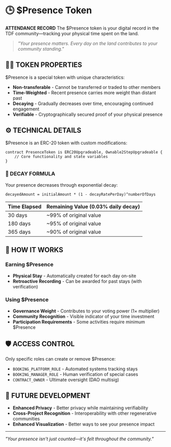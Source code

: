 # 🕒 $Presence Token

**ATTENDANCE RECORD** The $Presence token is your digital record in the TDF community—tracking your physical time spent on the land.

> *"Your presence matters. Every day on the land contributes to your community standing."*

## 🧙‍♂️ TOKEN PROPERTIES

$Presence is a special token with unique characteristics:

- **Non-transferable** - Cannot be transferred or traded to other members
- **Time-Weighted** - Recent presence carries more weight than distant past
- **Decaying** - Gradually decreases over time, encouraging continued engagement
- **Verifiable** - Cryptographically secured proof of your physical presence

## ⚙️ TECHNICAL DETAILS

$Presence is an ERC-20 token with custom modifications:

```solidity
contract PresenceToken is ERC20Upgradeable, Ownable2StepUpgradeable {
    // Core functionality and state variables
}
```

### 🧮 DECAY FORMULA

Your presence decreases through exponential decay:

```
decayedAmount = initialAmount * (1 - decayRatePerDay)^numberOfDays
```

| Time Elapsed | Remaining Value (0.03% daily decay) |
|--------------|-------------------------------------|
| 30 days      | ~99% of original value              |
| 180 days     | ~95% of original value              |
| 365 days     | ~90% of original value              |

## 🔄 HOW IT WORKS

### Earning $Presence
- **Physical Stay** - Automatically created for each day on-site
- **Retroactive Recording** - Can be awarded for past stays (with verification)

### Using $Presence
- **Governance Weight** - Contributes to your voting power (1× multiplier)
- **Community Recognition** - Visible indicator of your time investment
- **Participation Requirements** - Some activities require minimum $Presence

## 🛡️ ACCESS CONTROL

Only specific roles can create or remove $Presence:
- `BOOKING_PLATFORM_ROLE` - Automated systems tracking stays
- `BOOKING_MANAGER_ROLE` - Human verification of special cases
- `CONTRACT_OWNER` - Ultimate oversight (DAO multisig)

## 🔮 FUTURE DEVELOPMENT

- **Enhanced Privacy** - Better privacy while maintaining verifiability
- **Cross-Project Recognition** - Interoperability with other regenerative communities
- **Enhanced Visualization** - Better ways to see your presence impact

---

*"Your presence isn't just counted—it's felt throughout the community."*
